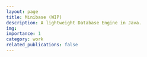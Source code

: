 ```yaml
---
layout: page
title: Minibase (WIP)
description: A lightweight Database Engine in Java.
img:
importance: 1
category: work
related_publications: false
---
```

